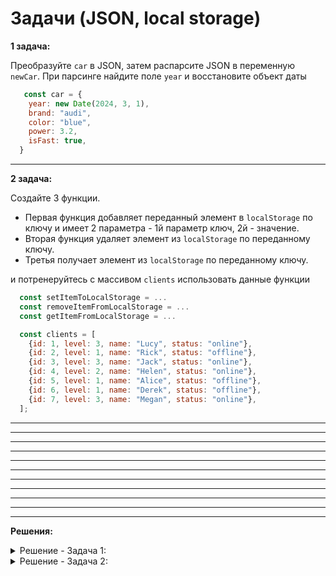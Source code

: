 # Задачи (JSON, local storage)

**1 задача:**

Преобразуйте `car` в JSON, затем распарсите JSON в переменную `newCar`.
При парсинге найдите поле `year` и восстановите объект даты
 
```JavaScript
   const car = {
    year: new Date(2024, 3, 1),
    brand: "audi",
    color: "blue",
    power: 3.2,
    isFast: true,
  }
```

<hr/>

**2 задача:**

Создайте 3 функции. 
- Первая функция добавляет переданный элемент в `localStorage` по ключу и имеет 2 параметра - 1й параметр ключ, 2й - значение.
- Вторая функция удаляет элемент из `localStorage` по переданному ключу.
- Третья получает элемент из `localStorage` по переданному ключу.

и потренеруйтесь с массивом `clients` использовать данные функции

```JavaScript
  const setItemToLocalStorage = ...
  const removeItemFromLocalStorage = ...
  const getItemFromLocalStorage = ...

  const clients = [
    {id: 1, level: 3, name: "Lucy", status: "online"},
    {id: 2, level: 1, name: "Rick", status: "offline"},
    {id: 3, level: 3, name: "Jack", status: "online"},
    {id: 4, level: 2, name: "Helen", status: "online"},
    {id: 5, level: 1, name: "Alice", status: "offline"},
    {id: 6, level: 1, name: "Derek", status: "offline"},
    {id: 7, level: 3, name: "Megan", status: "online"},
  ];
```

<hr/>


<hr/>
<hr/>
<hr/>
<hr/>
<hr/>
<hr/>
<hr/>
<hr/>
<hr/>
<hr/>

**Решения:**

<details>
    <summary>Решение - Задача 1: </summary>

```
   const car = {
    year: new Date(2024, 3, 1),
    brand: "audi",
    color: "blue",
    power: 3.2,
    isFast: true,
  }

  const carJSON = JSON.stringify(car);
  const newCar = JSON.parse(carJSON, (key, value) => {
        if (key === "year") {
            return new Date(value);
        }
        return value;
    });
```
</details>

<details>
    <summary>Решение - Задача 2: </summary>

```
  const clients = [
    {id: 1, level: 3, name: "Lucy", status: "online"},
    {id: 2, level: 1, name: "Rick", status: "offline"},
    {id: 3, level: 3, name: "Jack", status: "online"},
    {id: 4, level: 2, name: "Helen", status: "online"},
    {id: 5, level: 1, name: "Alice", status: "offline"},
    {id: 6, level: 1, name: "Derek", status: "offline"},
    {id: 7, level: 3, name: "Megan", status: "online"},
  ];

 const setItemToLocalStorage = (key, value) => {
    localStorage.setItem(key, JSON.stringify(value));
 }

  const removeItemFromLocalStorage = (key) => {
    localStorage.removeItem(key);
 }

  const getItemFromLocalStorage = (key) => {
    return JSON.parse(localStorage.getItem(key));
 }
```
</details>
